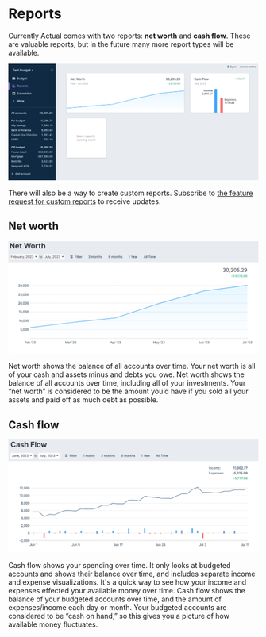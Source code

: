 # Reports

Currently Actual comes with two reports: **net worth** and **cash flow**. These are valuable reports, but in the future many more report types will be available.

![](/static/img/reports/reports-dashboard.png)

There will also be a way to create custom reports. Subscribe to [the feature request for custom reports](https://github.com/actualbudget/actual/issues/730) to receive updates.

## Net worth

![](/static/img/reports/net-worth.png)

Net worth shows the balance of all accounts over time. Your net worth is all of your cash and assets minus and debts you owe. Net worth shows the balance of all accounts over time, including all of your investments. Your “net worth” is considered to be the amount you’d have if you sold all your assets and paid off as much debt as possible.

## Cash flow

![](/static/img/reports/cash-flow.png)

Cash flow shows your spending over time. It only looks at budgeted accounts and shows their balance over time, and includes separate income and expense visualizations. It's a quick way to see how your income and expenses effected your available money over time. Cash flow shows the balance of your budgeted accounts over time, and the amount of expenses/income each day or month. Your budgeted accounts are considered to be “cash on hand,” so this gives you a picture of how available money fluctuates.
